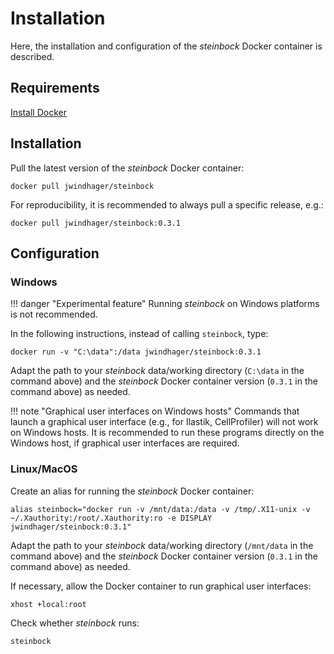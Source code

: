 # Installation

Here, the installation and configuration of the *steinbock* Docker container is described.

## Requirements

[Install Docker](https://docs.docker.com/get-docker/)

## Installation

Pull the latest version of the *steinbock* Docker container:

    docker pull jwindhager/steinbock

For reproducibility, it is recommended to always pull a specific release, e.g.:

    docker pull jwindhager/steinbock:0.3.1

## Configuration

### Windows

!!! danger "Experimental feature"
    Running *steinbock* on Windows platforms is not recommended.

In the following instructions, instead of calling `steinbock`, type:

    docker run -v "C:\data":/data jwindhager/steinbock:0.3.1

Adapt the path to your *steinbock* data/working directory (`C:\data` in the command above) and the *steinbock* Docker container version (`0.3.1` in the command above) as needed.

!!! note "Graphical user interfaces on Windows hosts"
    Commands that launch a graphical user interface (e.g., for Ilastik, CellProfiler) will not work on Windows hosts. It is recommended to run these programs directly on the Windows host, if graphical user interfaces are required.

### Linux/MacOS

Create an alias for running the *steinbock* Docker container:

    alias steinbock="docker run -v /mnt/data:/data -v /tmp/.X11-unix -v ~/.Xauthority:/root/.Xauthority:ro -e DISPLAY jwindhager/steinbock:0.3.1"

Adapt the path to your *steinbock* data/working directory (`/mnt/data` in the command above) and the *steinbock* Docker container version (`0.3.1` in the command above) as needed.

If necessary, allow the Docker container to run graphical user interfaces:

    xhost +local:root

Check whether *steinbock* runs:

    steinbock